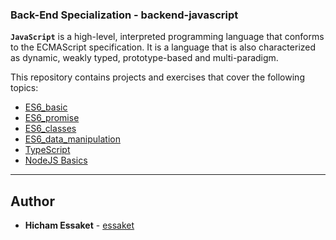 ### Back-End Specialization - backend-javascript

**`JavaScript`** is a high-level, interpreted programming language that conforms to the ECMAScript specification. It is a language that is also characterized as dynamic, weakly typed, prototype-based and multi-paradigm.

This repository contains projects and exercises that cover the following topics:

- [ES6_basic](https://github.com/essaket/alx-backend-javascript/tree/master/0x00-ES6_basic)
- [ES6_promise](https://github.com/essaket/alx-backend-javascript/tree/master/0x01-ES6_promise)
- [ES6_classes](https://github.com/essaket/alx-backend-javascript/tree/master/0x02-ES6_classes)
- [ES6_data_manipulation](https://github.com/essaket/alx-backend-javascript/tree/master/0x03-ES6_data_manipulation)
- [TypeScript](https://github.com/essaket/alx-backend-javascript/tree/master/0x04-TypeScript)
- [NodeJS Basics](https://github.com/essaket/alx-backend-javascript/tree/master/0x05-Node_JS_basic)
---

## Author
* **Hicham Essaket** - [essaket](https://github.com/essaket)
